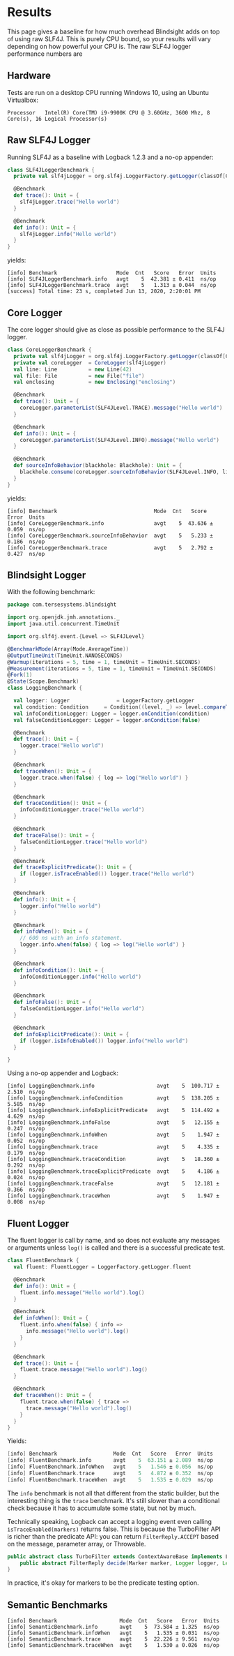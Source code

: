 # Results

This page gives a baseline for how much overhead Blindsight adds on top of using raw SLF4J.  This is purely CPU bound, so your results will vary depending on how powerful your CPU is.  The raw SLF4J logger performance numbers are

## Hardware

Tests are run on a desktop CPU running Windows 10, using an Ubuntu Virtualbox:

```text
Processor	Intel(R) Core(TM) i9-9900K CPU @ 3.60GHz, 3600 Mhz, 8 Core(s), 16 Logical Processor(s)
```

## Raw SLF4J Logger

Running SLF4J as a baseline with Logback 1.2.3 and a no-op appender:

```scala
class SLF4JLoggerBenchmark {
  private val slf4jLogger = org.slf4j.LoggerFactory.getLogger(classOf[CoreLoggerBenchmark])

  @Benchmark
  def trace(): Unit = {
    slf4jLogger.trace("Hello world")
  }

  @Benchmark
  def info(): Unit = {
    slf4jLogger.info("Hello world")
  }
}
```

yields:

```
[info] Benchmark                   Mode  Cnt   Score   Error  Units
[info] SLF4JLoggerBenchmark.info   avgt    5  42.381 ± 0.411  ns/op
[info] SLF4JLoggerBenchmark.trace  avgt    5   1.313 ± 0.044  ns/op
[success] Total time: 23 s, completed Jun 13, 2020, 2:20:01 PM
```

## Core Logger

The core logger should give as close as possible performance to the SLF4J logger.

```scala
class CoreLoggerBenchmark {
  private val slf4jLogger = org.slf4j.LoggerFactory.getLogger(classOf[CoreLoggerBenchmark])
  private val coreLogger  = CoreLogger(slf4jLogger)
  val line: Line          = new Line(42)
  val file: File          = new File("file")
  val enclosing           = new Enclosing("enclosing")

  @Benchmark
  def trace(): Unit = {
    coreLogger.parameterList(SLF4JLevel.TRACE).message("Hello world")
  }

  @Benchmark
  def info(): Unit = {
    coreLogger.parameterList(SLF4JLevel.INFO).message("Hello world")
  }

  @Benchmark
  def sourceInfoBehavior(blackhole: Blackhole): Unit = {
    blackhole.consume(coreLogger.sourceInfoBehavior(SLF4JLevel.INFO, line, file, enclosing))
  }
}
```

yields:

```
[info] Benchmark                               Mode  Cnt   Score   Error  Units
[info] CoreLoggerBenchmark.info                avgt    5  43.636 ± 0.059  ns/op
[info] CoreLoggerBenchmark.sourceInfoBehavior  avgt    5   5.233 ± 0.186  ns/op
[info] CoreLoggerBenchmark.trace               avgt    5   2.792 ± 0.427  ns/op
```

## Blindsight Logger

With the following benchmark:

```scala
package com.tersesystems.blindsight

import org.openjdk.jmh.annotations._
import java.util.concurrent.TimeUnit

import org.slf4j.event.{Level => SLF4JLevel}

@BenchmarkMode(Array(Mode.AverageTime))
@OutputTimeUnit(TimeUnit.NANOSECONDS)
@Warmup(iterations = 5, time = 1, timeUnit = TimeUnit.SECONDS)
@Measurement(iterations = 5, time = 1, timeUnit = TimeUnit.SECONDS)
@Fork(1)
@State(Scope.Benchmark)
class LoggingBenchmark {

  val logger: Logger               = LoggerFactory.getLogger
  val condition: Condition     = Condition((level, _) => level.compareTo(SLF4JLevel.INFO) >= 0)
  val infoConditionLogger: Logger = logger.onCondition(condition)
  val falseConditionLogger: Logger = logger.onCondition(false)

  @Benchmark
  def trace(): Unit = {
    logger.trace("Hello world")
  }

  @Benchmark
  def traceWhen(): Unit = {
    logger.trace.when(false) { log => log("Hello world") }
  }

  @Benchmark
  def traceCondition(): Unit = {
    infoConditionLogger.trace("Hello world")
  }

  @Benchmark
  def traceFalse(): Unit = {
    falseConditionLogger.trace("Hello world")
  }

  @Benchmark
  def traceExplicitPredicate(): Unit = {
    if (logger.isTraceEnabled()) logger.trace("Hello world")
  }

  @Benchmark
  def info(): Unit = {
    logger.info("Hello world")
  }

  @Benchmark
  def infoWhen(): Unit = {
    // 600 ns with an info statement.
    logger.info.when(false) { log => log("Hello world") }
  }

  @Benchmark
  def infoCondition(): Unit = {
    infoConditionLogger.info("Hello world")
  }

  @Benchmark
  def infoFalse(): Unit = {
    falseConditionLogger.info("Hello world")
  }

  @Benchmark
  def infoExplicitPredicate(): Unit = {
    if (logger.isInfoEnabled()) logger.info("Hello world")
  }

}
```

Using a no-op appender and Logback:

```text
[info] LoggingBenchmark.info                    avgt    5  100.717 ± 2.510  ns/op
[info] LoggingBenchmark.infoCondition           avgt    5  138.205 ± 5.585  ns/op
[info] LoggingBenchmark.infoExplicitPredicate   avgt    5  114.492 ± 4.629  ns/op
[info] LoggingBenchmark.infoFalse               avgt    5   12.155 ± 0.247  ns/op
[info] LoggingBenchmark.infoWhen                avgt    5    1.947 ± 0.052  ns/op
[info] LoggingBenchmark.trace                   avgt    5    4.335 ± 0.179  ns/op
[info] LoggingBenchmark.traceCondition          avgt    5   18.360 ± 0.292  ns/op
[info] LoggingBenchmark.traceExplicitPredicate  avgt    5    4.186 ± 0.024  ns/op
[info] LoggingBenchmark.traceFalse              avgt    5   12.181 ± 0.366  ns/op
[info] LoggingBenchmark.traceWhen               avgt    5    1.947 ± 0.008  ns/op
```

## Fluent Logger

The fluent logger is call by name, and so does not evaluate any messages or arguments unless `log()` is called and there is a successful predicate test.

```scala
class FluentBenchmark {
  val fluent: FluentLogger = LoggerFactory.getLogger.fluent

  @Benchmark
  def info(): Unit = {
    fluent.info.message("Hello world").log()
  }

  @Benchmark
  def infoWhen(): Unit = {
    fluent.info.when(false) { info =>
      info.message("Hello world").log()
    }
  }

  @Benchmark
  def trace(): Unit = {
    fluent.trace.message("Hello world").log()
  }

  @Benchmark
  def traceWhen(): Unit = {
    fluent.trace.when(false) { trace =>
      trace.message("Hello world").log()
    }
  }
}
```

Yields:

```scala
[info] Benchmark                  Mode  Cnt   Score   Error  Units
[info] FluentBenchmark.info       avgt    5  63.151 ± 2.089  ns/op
[info] FluentBenchmark.infoWhen   avgt    5   1.546 ± 0.056  ns/op
[info] FluentBenchmark.trace      avgt    5   4.872 ± 0.352  ns/op
[info] FluentBenchmark.traceWhen  avgt    5   1.535 ± 0.029  ns/op
```

The `info` benchmark is not all that different from the static builder, but the interesting thing is the `trace` benchmark.  It's still slower than a conditional check because it has to accumulate some state, but not by much.

Technically speaking, Logback can accept a logging event even calling `isTraceEnabled(markers)` returns false.  This is because the TurboFilter API is richer than the predicate API: you can return `FilterReply.ACCEPT` based on the message, parameter array, or Throwable.

```java
public abstract class TurboFilter extends ContextAwareBase implements LifeCycle {
    public abstract FilterReply decide(Marker marker, Logger logger, Level level, String format, Object[] params, Throwable t);    
}
```

In practice, it's okay for markers to be the predicate testing option.

## Semantic Benchmarks

```
[info] Benchmark                    Mode  Cnt   Score   Error  Units
[info] SemanticBenchmark.info       avgt    5  73.584 ± 1.325  ns/op
[info] SemanticBenchmark.infoWhen   avgt    5   1.535 ± 0.031  ns/op
[info] SemanticBenchmark.trace      avgt    5  22.226 ± 9.561  ns/op
[info] SemanticBenchmark.traceWhen  avgt    5   1.530 ± 0.026  ns/op
```